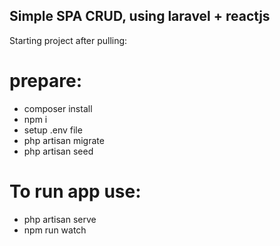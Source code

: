 ## Simple SPA CRUD, using laravel + reactjs

Starting project after pulling:

# prepare:

- composer install
- npm i
- setup .env file
- php artisan migrate
- php artisan seed

# To run app use:
- php artisan serve
- npm run watch
